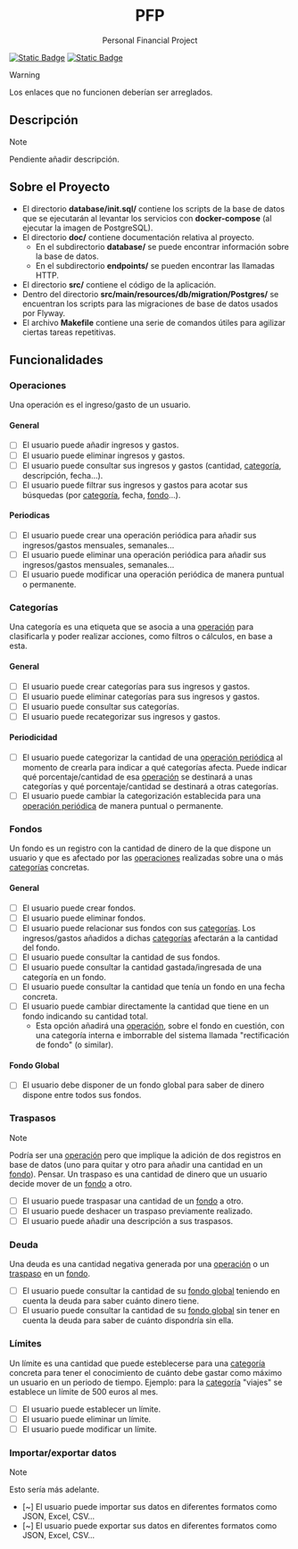 <!-- todo: translate the README.md file: https://github.com/jonatasemidio/multilanguage-readme-pattern?tab=readme-ov-file -->

<h1 align=center>PFP</h1>
<p align=center>Personal Financial Project</p>

[![Static Badge](https://img.shields.io/badge/lang-en-blue)](README.md) [![Static Badge](https://img.shields.io/badge/lang-es-red)](README.es-ES.md)

> [!WARNING]
> Los enlaces que no funcionen deberían ser arreglados.

## Descripción
> [!NOTE]
> Pendiente añadir descripción.

## Sobre el Proyecto
- El directorio **database/init.sql/** contiene los scripts de la base de datos que se ejecutarán al levantar los servicios con **docker-compose** (al ejecutar la imagen de PostgreSQL).
- El directorio **doc/** contiene documentación relativa al proyecto.
  - En el subdirectorio **database/** se puede encontrar información sobre la base de datos.
  - En el subdirectorio **endpoints/** se pueden encontrar las llamadas HTTP.
- El directorio **src/** contiene el código de la aplicación.
- Dentro del directorio **src/main/resources/db/migration/Postgres/** se encuentran los scripts para las migraciones de base de datos usados por Flyway.
- El archivo **Makefile** contiene una serie de comandos útiles para agilizar ciertas tareas repetitivas.

## Funcionalidades
### Operaciones
Una operación es el ingreso/gasto de un usuario.
#### General
- [ ] El usuario puede añadir ingresos y gastos.
- [ ] El usuario puede eliminar ingresos y gastos.
- [ ] El usuario puede consultar sus ingresos y gastos (cantidad, [categoría](README.es-ES.md#categor%C3%ADas), descripción, fecha...).
- [ ] El usuario puede filtrar sus ingresos y gastos para acotar sus búsquedas (por [categoría](README.es-ES.md#categor%C3%ADas), fecha, [fondo](README.es-ES.md#fondos)...).
#### Periodicas
- [ ] El usuario puede crear una operación periódica para añadir sus ingresos/gastos mensuales, semanales...
- [ ] El usuario puede eliminar una operación periódica para añadir sus ingresos/gastos mensuales, semanales...
- [ ] El usuario puede modificar una operación periódica de manera puntual o permanente.
### Categorías
Una categoría es una etiqueta que se asocia a una [operación](README.es-ES.md#operaciones) para clasificarla y poder realizar acciones, como filtros o cálculos, en base a esta.
#### General
- [ ] El usuario puede crear categorías para sus ingresos y gastos.
- [ ] El usuario puede eliminar categorías para sus ingresos y gastos.
- [ ] El usuario puede consultar sus categorías.
- [ ] El usuario puede recategorizar sus ingresos y gastos.
#### Periodicidad
- [ ] El usuario puede categorizar la cantidad de una [operación periódica](README.es-ES.md#periodicas) al momento de crearla para indicar a qué categorías afecta. Puede indicar qué porcentaje/cantidad de esa [operación](README.es-ES.md#operaciones) se destinará a unas categorías y qué porcentaje/cantidad se destinará a otras categorías.
- [ ] El usuario puede cambiar la categorización establecida para una [operación periódica](README.es-ES.md#periodicas) de manera puntual o permanente.
### Fondos
Un fondo es un registro con la cantidad de dinero de la que dispone un usuario y que es afectado por las [operaciones](README.es-ES.md#operaciones) realizadas sobre una o más [categorías](README.es-ES.md#categor%C3%ADas) concretas.
#### General
- [ ] El usuario puede crear fondos.
- [ ] El usuario puede eliminar fondos.
- [ ] El usuario puede relacionar sus fondos con sus [categorías](README.es-ES.md#categor%C3%ADas). Los ingresos/gastos añadidos a dichas [categorías](README.es-ES.md#categor%C3%ADas) afectarán a la cantidad del fondo.
- [ ] El usuario puede consultar la cantidad de sus fondos.
- [ ] El usuario puede consultar la cantidad gastada/ingresada de una categoría en un fondo.
- [ ] El usuario puede consultar la cantidad que tenía un fondo en una fecha concreta.
- [ ] El usuario puede cambiar directamente la cantidad que tiene en un fondo indicando su cantidad total.
  - Esta opción añadirá una [operación](README.es-ES.md#operaciones), sobre el fondo en cuestión, con una categoría interna e imborrable del sistema llamada "rectificación de fondo" (o similar).
#### Fondo Global
- [ ] El usuario debe disponer de un fondo global para saber de dinero dispone entre todos sus fondos.
### Traspasos
> [!NOTE]
> Podría ser una [operación](README.es-ES.md#operaciones) pero que implique la adición de dos registros en base de datos (uno para quitar y otro para añadir una cantidad en un [fondo](README.es-ES.md#fondos)). Pensar.
Un traspaso es una cantidad de dinero que un usuario decide mover de un [fondo](README.es-ES.md#fondos) a otro.
- [ ] El usuario puede traspasar una cantidad de un [fondo](README.es-ES.md#fondos) a otro.
- [ ] El usuario puede deshacer un traspaso previamente realizado.
- [ ] El usuario puede añadir una descripción a sus traspasos.
### Deuda
Una deuda es una cantidad negativa generada por una [operación](README.es-ES.md#operaciones) o un [traspaso](README.es-ES.md#traspaso) en un [fondo](README.es-ES.md#fondos).
- [ ] El usuario puede consultar la cantidad de su [fondo global](README.es-ES.md#fondos-global) teniendo en cuenta la deuda para saber cuánto dinero tiene.
- [ ] El usuario puede consultar la cantidad de su [fondo global](README.es-ES.md#fondos-global) sin tener en cuenta la deuda para saber de cuánto dispondría sin ella.
### Límites
Un límite es una cantidad que puede esteblecerse para una [categoría](README.es-ES.md#categor%C3%ADas) concreta para tener el conocimiento de cuánto debe gastar como máximo un usuario en un periodo de tiempo. Ejemplo: para la [categoría](README.es-ES.md#categor%C3%ADas) "viajes" se establece un límite de 500 euros al mes.
- [ ] El usuario puede establecer un límite.
- [ ] El usuario puede eliminar un límite.
- [ ] El usuario puede modificar un límite.
### Importar/exportar datos
> [!NOTE]
> Esto sería más adelante.
- [~] El usuario puede importar sus datos en diferentes formatos como JSON, Excel, CSV...
- [~] El usuario puede exportar sus datos en diferentes formatos como JSON, Excel, CSV...
